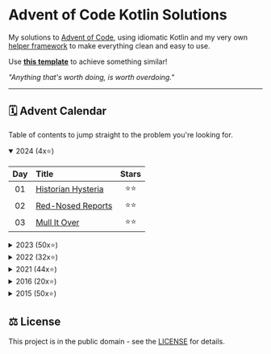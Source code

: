 # Advent of Code Kotlin Solutions

My solutions to [Advent of Code](https://adventofcode.com/), using idiomatic Kotlin and my very own
[helper framework](https://github.com/Jadarma/advent-of-code-kotlin)
to make everything clean and easy to use.

Use [**this template**](https://github.com/Jadarma/advent-of-code-kotlin-template) to achieve something similar!

_"Anything that's worth doing, is worth overdoing."_

---

## 🗓 Advent Calendar

Table of contents to jump straight to the problem you're looking for.

<details open>
    <summary>2024 (4x⭐)</summary>

| Day | Title                                                   | Stars |
|:---:|:--------------------------------------------------------|:-----:|
| 01  | [Historian Hysteria](solutions/aockt/y2024/Y2024D01.kt) |  ⭐⭐   |
| 02  | [Red-Nosed Reports](solutions/aockt/y2024/Y2024D02.kt)  |  ⭐⭐   |
| 03  | [Mull It Over](solutions/aockt/y2024/Y2024D03.kt)       |  ⭐⭐   |

</details>

<details>
    <summary>2023 (50x⭐)</summary>

| Day | Title                                                                | Stars |
|:---:|:---------------------------------------------------------------------|:-----:|
| 01  | [Trebuchet?!](solutions/aockt/y2023/Y2023D01.kt)                     |  ⭐⭐   |
| 02  | [Cube Conundrum](solutions/aockt/y2023/Y2023D02.kt)                  |  ⭐⭐   |
| 03  | [Gear Ratios](solutions/aockt/y2023/Y2023D03.kt)                     |  ⭐⭐   |
| 04  | [Scratchcards](solutions/aockt/y2023/Y2023D04.kt)                    |  ⭐⭐   |
| 05  | [If You Give A Seed A Fertilizer](solutions/aockt/y2023/Y2023D05.kt) |  ⭐⭐   |
| 06  | [Wait For It](solutions/aockt/y2023/Y2023D06.kt)                     |  ⭐⭐   |
| 07  | [Camel Cards](solutions/aockt/y2023/Y2023D07.kt)                     |  ⭐⭐   |
| 08  | [Haunted Wasteland](solutions/aockt/y2023/Y2023D08.kt)               |  ⭐⭐   |
| 09  | [Mirage Maintenance](solutions/aockt/y2023/Y2023D09.kt)              |  ⭐⭐   |
| 10  | [Pipe Maze](solutions/aockt/y2023/Y2023D10.kt)                       |  ⭐⭐   |
| 11  | [Cosmic Expansion](solutions/aockt/y2023/Y2023D11.kt)                |  ⭐⭐   |
| 12  | [Hot Springs](solutions/aockt/y2023/Y2023D12.kt)                     |  ⭐⭐   |
| 13  | [Point of Incidence](solutions/aockt/y2023/Y2023D13.kt)              |  ⭐⭐   |
| 14  | [Parabolic Reflector Dish](solutions/aockt/y2023/Y2023D14.kt)        |  ⭐⭐   |
| 15  | [Lens Library](solutions/aockt/y2023/Y2023D15.kt)                    |  ⭐⭐   |
| 16  | [The Floor Will Be Lava](solutions/aockt/y2023/Y2023D16.kt)          |  ⭐⭐   |
| 17  | [Clumsy Crucible](solutions/aockt/y2023/Y2023D17.kt)                 |  ⭐⭐   |
| 18  | [Lavaduct Lagoon](solutions/aockt/y2023/Y2023D18.kt)                 |  ⭐⭐   |
| 19  | [Aplenty](solutions/aockt/y2023/Y2023D19.kt)                         |  ⭐⭐   |
| 20  | [Pulse Propagation](solutions/aockt/y2023/Y2023D20.kt)               |  ⭐⭐   |
| 21  | [Step Counter](solutions/aockt/y2023/Y2023D21.kt)                    |  ⭐⭐   |
| 22  | [Sand Slabs](solutions/aockt/y2023/Y2023D22.kt)                      |  ⭐⭐   |
| 23  | [A Long Walk](solutions/aockt/y2023/Y2023D23.kt)                     |  ⭐⭐   |
| 24  | [Never Tell Me The Odds](solutions/aockt/y2023/Y2023D24.kt)          |  ⭐⭐   |
| 25  | [Snowverload](solutions/aockt/y2023/Y2023D25.kt)                     |  ⭐⭐   |

</details>

<details>
    <summary>2022 (32x⭐)</summary>

| Day | Title                                                        | Stars |
|:---:|:-------------------------------------------------------------|:-----:|
| 01  | [Calorie Counting](solutions/aockt/y2022/Y2022D01.kt)        |  ⭐⭐   |
| 02  | [Rock Paper Scissors](solutions/aockt/y2022/Y2022D02.kt)     |  ⭐⭐   |
| 03  | [Rucksack Reorganization](solutions/aockt/y2022/Y2022D03.kt) |  ⭐⭐   |
| 04  | [Camp Cleanup](solutions/aockt/y2022/Y2022D04.kt)            |  ⭐⭐   |
| 05  | [Supply Stacks](solutions/aockt/y2022/Y2022D05.kt)           |  ⭐⭐   |
| 06  | [Tuning Trouble](solutions/aockt/y2022/Y2022D06.kt)          |  ⭐⭐   |
| 07  | [No Space Left on Device](solutions/aockt/y2022/Y2022D07.kt) |  ⭐⭐   |
| 08  | [Treetop Tree House](solutions/aockt/y2022/Y2022D08.kt)      |  ⭐⭐   |
| 09  | [Rope Bridge](solutions/aockt/y2022/Y2022D09.kt)             |  ⭐⭐   |
| 10  | [Cathode-Ray Tube](solutions/aockt/y2022/Y2022D10.kt)        |  ⭐⭐   |
| 11  | [Monkey in the Middle](solutions/aockt/y2022/Y2022D11.kt)    |  ⭐⭐   |
| 12  | [Hill Climbing Algorithm](solutions/aockt/y2022/Y2022D12.kt) |  ⭐⭐   |
| 13  | [Distress Signal](solutions/aockt/y2022/Y2022D13.kt)         |  ⭐⭐   |
| 14  | [Regolith Reservoir](solutions/aockt/y2022/Y2022D14.kt)      |  ⭐⭐   |
| 15  | [Beacon Exclusion Zone](solutions/aockt/y2022/Y2022D15.kt)   |  ⭐⭐   |
| 16  | [Proboscidea Volcanium](solutions/aockt/y2022/Y2022D16.kt)   |  ⭐⭐   |

</details>

<details>
    <summary>2021 (44x⭐)</summary>

| Day | Title                                                        | Stars |
|:---:|:-------------------------------------------------------------|:-----:|
| 01  | [Sonar Sweep](solutions/aockt/y2021/Y2021D01.kt)             |  ⭐⭐   |
| 02  | [Dive!](solutions/aockt/y2021/Y2021D02.kt)                   |  ⭐⭐   |
| 03  | [Binary Diagnostic](solutions/aockt/y2021/Y2021D03.kt)       |  ⭐⭐   |
| 04  | [Giant Squid](solutions/aockt/y2021/Y2021D04.kt)             |  ⭐⭐   |
| 05  | [Hydrothermal Venture](solutions/aockt/y2021/Y2021D05.kt)    |  ⭐⭐   |
| 06  | [Lanternfish](solutions/aockt/y2021/Y2021D06.kt)             |  ⭐⭐   |
| 07  | [The Treachery of Whales](solutions/aockt/y2021/Y2021D07.kt) |  ⭐⭐   |
| 08  | [Seven Segment Search](solutions/aockt/y2021/Y2021D08.kt)    |  ⭐⭐   |
| 09  | [Smoke Basin](solutions/aockt/y2021/Y2021D09.kt)             |  ⭐⭐   |
| 10  | [Syntax Scoring](solutions/aockt/y2021/Y2021D10.kt)          |  ⭐⭐   |
| 11  | [Dumbo Octopus](solutions/aockt/y2021/Y2021D11.kt)           |  ⭐⭐   |
| 12  | [Passage Pathing](solutions/aockt/y2021/Y2021D12.kt)         |  ⭐⭐   |
| 13  | [Transparent Origami](solutions/aockt/y2021/Y2021D13.kt)     |  ⭐⭐   |
| 14  | [Extended Polymerization](solutions/aockt/y2021/Y2021D14.kt) |  ⭐⭐   |
| 15  | [Chiton](solutions/aockt/y2021/Y2021D15.kt)                  |  ⭐⭐   |
| 16  | [Packet Decoder](solutions/aockt/y2021/Y2021D16.kt)          |  ⭐⭐   |
| 17  | [Trick Shot](solutions/aockt/y2021/Y2021D17.kt)              |  ⭐⭐   |
| 18  | [Snailfish](solutions/aockt/y2021/Y2021D18.kt)               |  ⭐⭐   |
| 19  | [Beacon Scanner](solutions/aockt/y2021/Y2021D19.kt)          |  ⭐⭐   |
| 20  | [Trench Map](solutions/aockt/y2021/Y2021D20.kt)              |  ⭐⭐   |
| 21  | [Dirac Dice](solutions/aockt/y2021/Y2021D21.kt)              |  ⭐⭐   |
| 22  | [Reactor Reboot](solutions/aockt/y2021/Y2021D22.kt)          |  ⭐⭐   |

</details>

<details>
  <summary>2016 (20x⭐)</summary>

| Day | Title                                                                | Stars |
|:---:|:---------------------------------------------------------------------|:-----:|
| 01  | [No Time for a Taxicab](solutions/aockt/y2016/Y2016D01.kt)           |  ⭐⭐   |
| 02  | [Bathroom Security](solutions/aockt/y2016/Y2016D02.kt)               |  ⭐⭐   |
| 03  | [Squares With Three Sides](solutions/aockt/y2016/Y2016D03.kt)        |  ⭐⭐   |
| 04  | [Security Through Obscurity](solutions/aockt/y2016/Y2016D04.kt)      |  ⭐⭐   |
| 05  | [How About a Nice Game of Chess?](solutions/aockt/y2016/Y2016D05.kt) |  ⭐⭐   |
| 06  | [Signals and Noise](solutions/aockt/y2016/Y2016D06.kt)               |  ⭐⭐   |
| 07  | [Internet Protocol Version 7](solutions/aockt/y2016/Y2016D07.kt)     |  ⭐⭐   |
| 08  | [Two-Factor Authentication](solutions/aockt/y2016/Y2016D08.kt)       |  ⭐⭐   |
| 09  | [Explosives in Cyberspace](solutions/aockt/y2016/Y2016D09.kt)        |  ⭐⭐   |
| 10  | [Balance Bots](solutions/aockt/y2016/Y2016D10.kt)                    |  ⭐⭐   |

</details>

<details>
  <summary>2015 (50x⭐)</summary>

| Day | Title                                                                       | Stars |
|:---:|:----------------------------------------------------------------------------|:-----:|
| 01  | [Not Just Lisp](solutions/aockt/y2015/Y2015D01.kt)                          |  ⭐⭐   |
| 02  | [I Was Told There Would Be No Math](solutions/aockt/y2015/Y2015D02.kt)      |  ⭐⭐   |
| 03  | [Perfectly Spherical Houses in a Vacuum](solutions/aockt/y2015/Y2015D03.kt) |  ⭐⭐   |
| 04  | [The Ideal Stocking Stuffer](solutions/aockt/y2015/Y2015D04.kt)             |  ⭐⭐   |
| 05  | [Doesn't He Have Intern-Elves For This?](solutions/aockt/y2015/Y2015D05.kt) |  ⭐⭐   |
| 06  | [Probably a Fire Hazard](solutions/aockt/y2015/Y2015D06.kt)                 |  ⭐⭐   |
| 07  | [Some Assembly Required](solutions/aockt/y2015/Y2015D07.kt)                 |  ⭐⭐   |
| 08  | [Matchsticks](solutions/aockt/y2015/Y2015D08.kt)                            |  ⭐⭐   |
| 09  | [All in a Single Night](solutions/aockt/y2015/Y2015D09.kt)                  |  ⭐⭐   |
| 10  | [Elves Look, Elves Say](solutions/aockt/y2015/Y2015D10.kt)                  |  ⭐⭐   |
| 11  | [Corporate Policy](solutions/aockt/y2015/Y2015D11.kt)                       |  ⭐⭐   |
| 12  | [JSAbacusFramework.io](solutions/aockt/y2015/Y2015D12.kt)                   |  ⭐⭐   |
| 13  | [Knights of the Dinner Table](solutions/aockt/y2015/Y2015D13.kt)            |  ⭐⭐   |
| 14  | [Reindeer Olympics](solutions/aockt/y2015/Y2015D14.kt)                      |  ⭐⭐   |
| 15  | [Science for Hungry People](solutions/aockt/y2015/Y2015D15.kt)              |  ⭐⭐   |
| 16  | [Aunt Sue](solutions/aockt/y2015/Y2015D16.kt)                               |  ⭐⭐   |
| 17  | [No Such Thing as Too Much](solutions/aockt/y2015/Y2015D17.kt)              |  ⭐⭐   |
| 18  | [Like a GIF For Your Yard](solutions/aockt/y2015/Y2015D18.kt)               |  ⭐⭐   |
| 19  | [Medicine for Rudolph](solutions/aockt/y2015/Y2015D19.kt)                   |  ⭐⭐   |
| 20  | [Infinite Elves and Infinite Houses](solutions/aockt/y2015/Y2015D20.kt)     |  ⭐⭐   |
| 21  | [RPG Simulator 20XX](solutions/aockt/y2015/Y2015D21.kt)                     |  ⭐⭐   |
| 22  | [Wizard Simulator 20XX](solutions/aockt/y2015/Y2015D22.kt)                  |  ⭐⭐   |
| 23  | [Opening the Turing Lock](solutions/aockt/y2015/Y2015D23.kt)                |  ⭐⭐   |
| 24  | [It Hangs in the Balance](solutions/aockt/y2015/Y2015D24.kt)                |  ⭐⭐   |
| 25  | [Let it Snow](solutions/aockt/y2015/Y2015D25.kt)                            |  ⭐⭐   |

</details>

## ⚖ License

This project is in the public domain - see the [LICENSE](LICENSE.md) for details.
